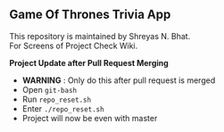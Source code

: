 ## Game Of Thrones Trivia App

This repository is maintained by Shreyas N. Bhat.                                                                                                                  
For Screens of Project Check Wiki.

**Project Update after Pull Request Merging**
- **WARNING** : Only do this after pull request is merged
- Open `git-bash`
- Run `repo_reset.sh` 
- Enter `./repo_reset.sh`
- Project will now be even with master


